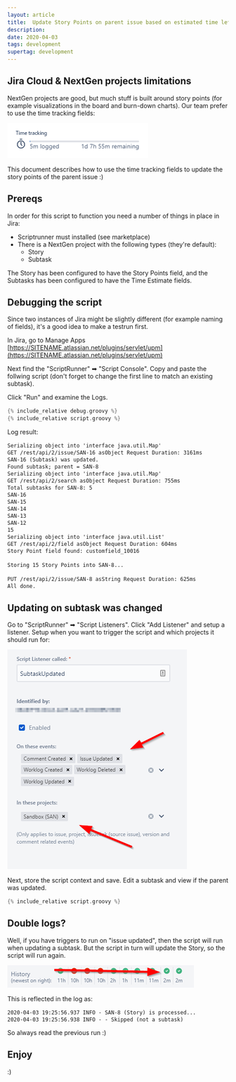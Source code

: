 ```yaml
---
layout: article
title:  Update Story Points on parent issue based on estimated time left in subtasks using Scriptrunner in Jira Cloud NextGen projects
description:
date: 2020-04-03
tags: development
supertag: development
---
```


## Jira Cloud & NextGen projects limitations

NextGen projects are good, but much stuff is built around story points (for example visualizations in the board and burn-down charts). Our team prefer to use the time tracking fields:

![](2020-04-03-20-57-01.png)

This document describes how to use the time tracking fields to update the story points of the parent issue :)

## Prereqs

In order for this script to function you need a number of things in place in Jira:

* Scriptrunner must installed (see marketplace)
* There is a NextGen project with the following types (they're default):
  * Story
  * Subtask

The Story has been configured to have the Story Points field, and the Subtasks has been configured to have the Time Estimate fields.

## Debugging the script

Since two instances of Jira might be slightly different (for example naming of fields), it's a good idea to make a testrun first.

In Jira, go to Manage Apps [https://SITENAME.atlassian.net/plugins/servlet/upm](https://SITENAME.atlassian.net/plugins/servlet/upm)

Next find the "ScriptRunner" ➡ "Script Console". Copy and paste the follwing script (don't forget to change the first line to match an existing subtask).

Click "Run" and examine the Logs.

```groovy
{% include_relative debug.groovy %}
{% include_relative script.groovy %}
```

Log result:

```text
Serializing object into 'interface java.util.Map'
GET /rest/api/2/issue/SAN-16 asObject Request Duration: 3161ms
SAN-16 (Subtask) was updated.
Found subtask; parent = SAN-8
Serializing object into 'interface java.util.Map'
GET /rest/api/2/search asObject Request Duration: 755ms
Total subtasks for SAN-8: 5
SAN-16
SAN-15
SAN-14
SAN-13
SAN-12
15
Serializing object into 'interface java.util.List'
GET /rest/api/2/field asObject Request Duration: 604ms
Story Point field found: customfield_10016

Storing 15 Story Points into SAN-8...

PUT /rest/api/2/issue/SAN-8 asString Request Duration: 625ms
All done.
```

## Updating on subtask was changed

Go to "ScriptRunner" ➡ "Script Listeners". Click "Add Listener" and setup a listener. Setup when you want to trigger the script and which projects it should run for:

![](2020-04-03-21-20-07.png)

Next, store the script context and save. Edit a subtask and view if the parent was updated.

```groovy
{% include_relative script.groovy %}
```

## Double logs?

Well, if you have triggers to run on "issue updated", then the script will run when updating a subtask. But the script in turn will update the Story, so the script will run again.

![](2020-04-03-21-28-38.png)

This is reflected in the log as:

```text
2020-04-03 19:25:56.937 INFO - SAN-8 (Story) is processed...
2020-04-03 19:25:56.938 INFO - - Skipped (not a subtask)
```

So always read the previous run :)

## Enjoy

:)
